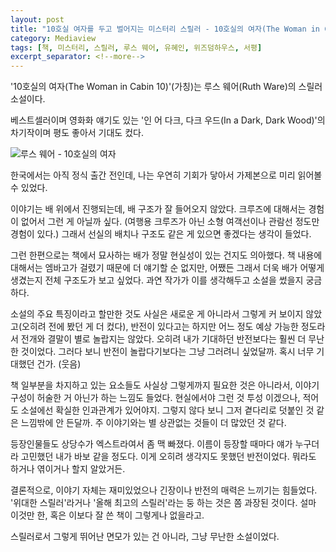 ```yaml
---
layout: post
title: "10호실 여자를 두고 벌어지는 미스터리 스릴러 - 10호실의 여자(The Woman in Cabin 10)(가칭)"
category: Mediaview
tags: [책, 미스터리, 스릴러, 루스 웨어, 유혜인, 위즈덤하우스, 서평]
excerpt_separator: <!--more-->
---
```


'10호실의 여자(The Woman in Cabin 10)'(가칭)는 루스 웨어(Ruth Ware)의 스릴러 소설이다.
<!--more-->
베스트셀러이며 영화화 얘기도 있는 '인 어 다크, 다크 우드(In a Dark, Dark Wood)'의 차기작이며 평도 좋아서 기대도 컸다.


![루스 웨어 - 10호실의 여자](https://lh3.googleusercontent.com/-FBVpRfnRiWo/WPN5L2pAp1I/AAAAAAAAThU/vETG9AfV5X8-ZCJmw1MWHBUqzLwGP3oOgCE0/s360/the-woman-in-cabin-10-book.jpg "바다위 선상이라는 일종의 밀실에서 벌어지는 살인사건을 다뤘다.")


한국에서는 아직 정식 출간 전인데,
나는 우연히 기회가 닿아서 가제본으로 미리 읽어볼 수 있었다.

<!--
먼저 놀랐던 것은 편집이나 번역, 교정이 이뤄지지 않은 상태였다는 거다.
비록 '가제본'이라고는 하나 꾸미지는 않아서 글 자체에 대해서는 정리가 끝난 상태일지 알았다.
그런데, 번역도 어색한 게 있고, 오타 등 교정도 안 됐으며, 심지어 이면지를 쓴 건지 중간 내용도 초반에 나오는 등 편집도 안 되어있더라고.
이런 점이 집중력을 좀 떨어뜨리게 하기도 했는데,
깔끔하게 정리된 정식 출간 도서를 보면 또 얼마나 느낌이 다를지 궁금해졌다.
편집 전, 후를 볼 수 있는 건 흔치 않은 기회니까.
-->

이야기는 배 위에서 진행되는데, 배 구조가 잘 들어오지 않았다.
크루즈에 대해서는 경험이 없어서 그런 게 아닐까 싶다.
(여행용 크루즈가 아닌 소형 여객선이나 관람선 정도만 경험이 있다.)
그래서 선실의 배치나 구조도 같은 게 있으면 좋겠다는 생각이 들었다.

그런 한편으로는 책에서 묘사하는 배가 정말 현실성이 있는 건지도 의아했다.
책 내용에 대해서는 엠바고가 걸렸기 때문에 더 얘기할 순 없지만,
어쨌든 그래서 더욱 배가 어떻게 생겼는지 전체 구조도가 보고 싶었다.
과연 작가가 이를 생각해두고 소설을 썼을지 궁금하다.

소설의 주요 특징이라고 할만한 것도 사실은 새로운 게 아니라서 그렇게 커 보이지 않았고(오히려 전에 봤던 게 더 컸다),
반전이 있다고는 하지만 어느 정도 예상 가능한 정도라서 전개와 결말이 별로 놀랍지는 않았다.
오히려 내가 기대하던 반전보다는 훨씬 더 무난한 것이었다.
그러다 보니 반전이 놀랍다기보다는 그냥 그러려니 싶었달까.
혹시 너무 기대했던 건가. (웃음)

책 일부분을 차지하고 있는 요소들도 사실상 그렇게까지 필요한 것은 아니라서, 이야기 구성이 허술한 거 아닌가 하는 느낌도 들었다.
현실에서야 그런 것 투성 이겠으나, 적어도 소설에선 확실한 인과관계가 있어야지.
그렇지 않다 보니 그저 곁다리로 덧붙인 것 같은 느낌밖에 안 든달까.
주 이야기와는 별 상관없는 것들이 더 많았던 것 같다.

등장인물들도 상당수가 엑스트라여서 좀 맥 빠졌다.
이름이 등장할 때마다 얘가 누구더라 고민했던 내가 바보 같을 정도다.
이게 오히려 생각지도 못했던 반전이었다.
뭐라도 하거나 엮이거나 할지 알았거든.

결론적으로, 이야기 자체는 재미있었으나 긴장이나 반전의 매력은 느끼기는 힘들었다.
'위대한 스릴러'라거나 '올해 최고의 스릴러'라는 둥 하는 것은 쫌 과장된 것이다.
설마 이것만 한, 혹은 이보다 잘 쓴 책이 그렇게나 없을라고.

스릴러로서 그렇게 뛰어난 면모가 있는 건 아니라,
그냥 무난한 소설이었다.
